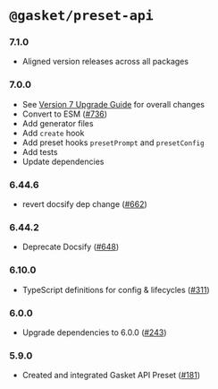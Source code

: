 # `@gasket/preset-api`

### 7.1.0

- Aligned version releases across all packages

### 7.0.0

- See [Version 7 Upgrade Guide] for overall changes
- Convert to ESM ([#736])
- Add generator files
- Add `create` hook
- Add preset hooks `presetPrompt` and `presetConfig`
- Add tests
- Update dependencies

### 6.44.6

- revert docsify dep change ([#662])

### 6.44.2

- Deprecate Docsify ([#648])

### 6.10.0

- TypeScript definitions for config & lifecycles ([#311])

### 6.0.0

- Upgrade dependencies to 6.0.0 ([#243])

### 5.9.0

- Created and integrated Gasket API Preset ([#181])


[Version 7 Upgrade Guide]: /docs/upgrade-to-7.md
[#181]: https://github.com/godaddy/gasket/pull/181
[#243]: https://github.com/godaddy/gasket/pull/243
[#311]: https://github.com/godaddy/gasket/pull/311
[#648]: https://github.com/godaddy/gasket/pull/648
[#662]: https://github.com/godaddy/gasket/pull/662
[#736]: https://github.com/godaddy/gasket/pull/736

